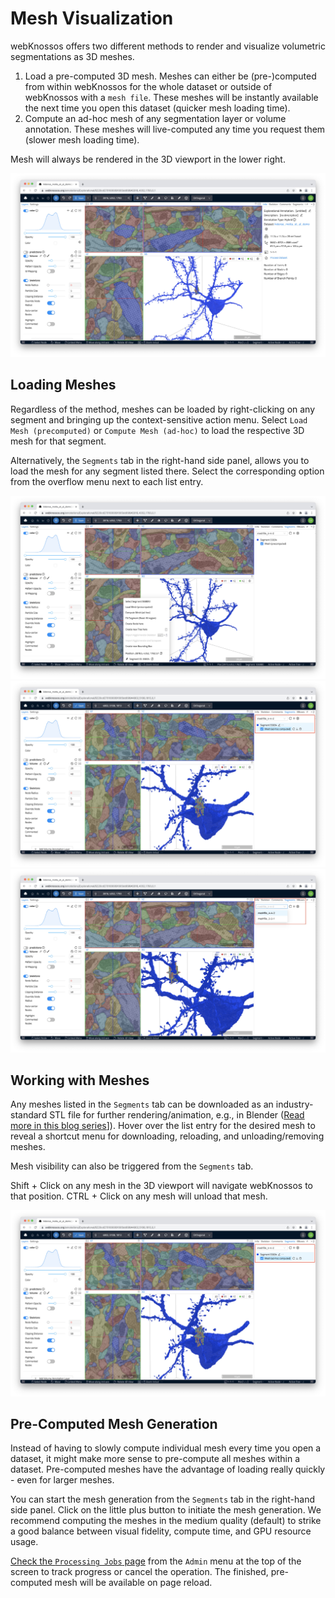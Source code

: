 # Mesh Visualization
webKnossos offers two different methods to render and visualize volumetric segmentations as 3D meshes.

1. Load a pre-computed 3D mesh. Meshes can either be (pre-)computed from within webKnossos for the whole dataset or outside of webKnossos with a `mesh file`. These meshes will be instantly available the next time you open this dataset (quicker mesh loading time).
2. Compute an ad-hoc mesh of any segmentation layer or volume annotation. These meshes will live-computed any time you request them (slower mesh loading time).

Mesh will always be rendered in the 3D viewport in the lower right. 

![Mesh in the 3D Viewport](images/mesh_3D_viewport.jpeg)

## Loading Meshes
Regardless of the method, meshes can be loaded by right-clicking on any segment and bringing up the context-sensitive action menu. Select `Load Mesh (precomputed)` or `Compute Mesh (ad-hoc)` to load the respective 3D mesh for that segment.

Alternatively, the `Segments` tab in the right-hand side panel, allows you to load the mesh for any segment listed there. Select the corresponding option from the overflow menu next to each list entry.

![Mesh can be loaded from the context-sensitive right-click menu](images/mesh_options.jpeg)
![The Segments Tab lists all loaded meshes.](images/segments_tab2.jpeg)
![If you have more than one mesh file precomputed, e.g. based on differents magnifcations, they can be selected from a dropdown.](images/segments_tab.jpeg)

## Working with Meshes
Any meshes listed in the `Segments` tab can be downloaded as an industry-standard STL file for further rendering/animation, e.g., in Blender ([Read more in this blog series](https://medium.com/scalableminds/how-to-make-great-videos-for-biomedical-microscopy-data-51218ffa2421)]). Hover over the list entry for the desired mesh to reveal a shortcut menu for downloading, reloading, and unloading/removing meshes.

Mesh visibility can also be triggered from the `Segments` tab.

Shift + Click on any mesh in the 3D viewport will navigate webKnossos to that position.
CTRL + Click on any mesh will unload that mesh.

![Segments Tab](images/segments_tab2.jpeg)

## Pre-Computed Mesh Generation
Instead of having to slowly compute individual mesh every time you open a dataset, it might make more sense to pre-compute all meshes within a dataset. Pre-computed meshes have the advantage of loading really quickly - even for larger meshes.

You can start the mesh generation from the `Segments` tab in the right-hand side panel. Click on the little plus button to initiate the mesh generation. We recommend computing the meshes in the medium quality (default) to strike a good balance between visual fidelity, compute time, and GPU resource usage.

[Check the `Processing Jobs` page](./jobs.md) from the `Admin` menu at the top of the screen to track progress or cancel the operation. The finished, pre-computed mesh will be available on page reload. 
